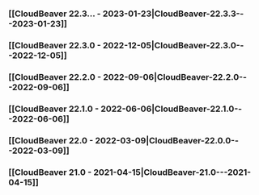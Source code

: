 ### [[CloudBeaver 22.3... - 2023-01-23|CloudBeaver-22.3.3---2023-01-23]]

### [[CloudBeaver 22.3.0 - 2022-12-05|CloudBeaver-22.3.0---2022-12-05]]

### [[CloudBeaver 22.2.0 - 2022-09-06|CloudBeaver-22.2.0---2022-09-06]]

### [[CloudBeaver 22.1.0 - 2022-06-06|CloudBeaver-22.1.0---2022-06-06]]

### [[CloudBeaver 22.0 - 2022-03-09|CloudBeaver-22.0.0---2022-03-09]]

### [[CloudBeaver 21.0 - 2021-04-15|CloudBeaver-21.0---2021-04-15]]
